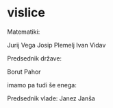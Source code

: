 # vislice


Matematiki: 

Jurij Vega
Josip Plemelj
Ivan Vidav

Predsednik države:

Borut Pahor

imamo pa tudi še enega:

Predsednik vlade:
Janez Janša
